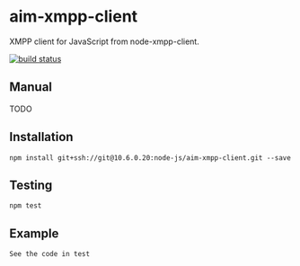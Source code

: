 # aim-xmpp-client

XMPP client for JavaScript from node-xmpp-client.

[![build status](https://travis-ci.org/zhouruiapple/aim-xmpp-client.svg?style=flat-square)](https://travis-ci.org/zhouruiapple/aim-xmpp-client/branches)


## Manual

TODO

## Installation

```
npm install git+ssh://git@10.6.0.20:node-js/aim-xmpp-client.git --save
```

## Testing

```
npm test
```

## Example

```
See the code in test
```
